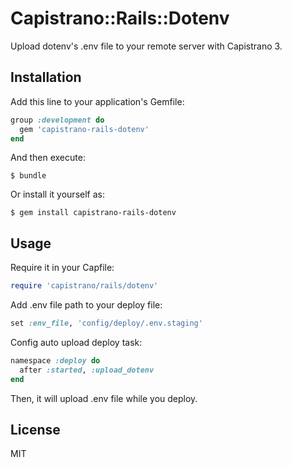 # Capistrano::Rails::Dotenv

Upload dotenv's .env file to your remote server with Capistrano 3.

## Installation

Add this line to your application's Gemfile:

```ruby
group :development do
  gem 'capistrano-rails-dotenv'
end
```

And then execute:

    $ bundle

Or install it yourself as:

    $ gem install capistrano-rails-dotenv

## Usage

Require it in your Capfile:

```ruby
require 'capistrano/rails/dotenv'
```

Add .env file path to your deploy file:

```ruby
set :env_file, 'config/deploy/.env.staging'
```

Config auto upload deploy task:

```ruby
namespace :deploy do
  after :started, :upload_dotenv
end
```

Then, it will upload .env file while you deploy.

## License

MIT

